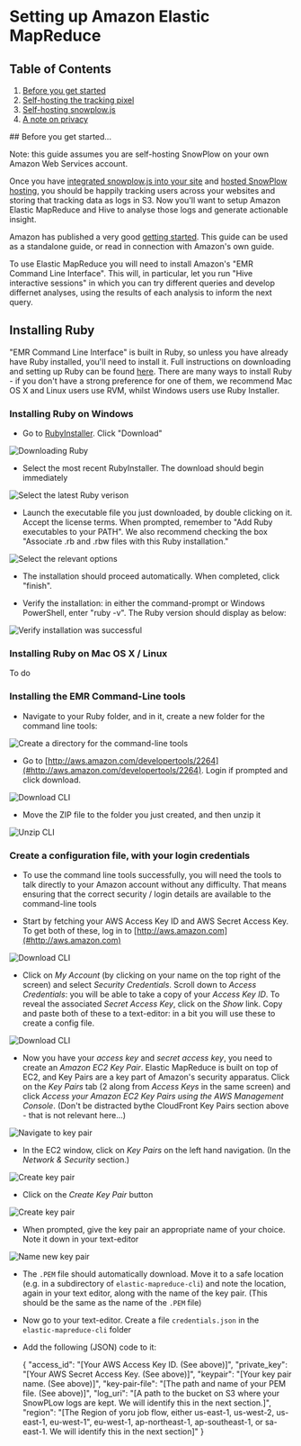 # Setting up Amazon Elastic MapReduce

## Table of Contents

1. [Before you get started](#intro)
2. [Self-hosting the tracking pixel](#pixelsh)
3. [Self-hosting snowplow.js](#jssh)
5. [A note on privacy](#privacy)

<a name="intro"/>
## Before you get started...

Note: this guide assumes you are self-hosting SnowPlow on your own Amazon Web Services account. 

Once you have [integrated snowplow.js into your site](#https://github.com/snowplow/snowplow/blob/master/docs/03_integrating_snowplowjs.md) and [hosted SnowPlow hosting](#https://github.com/snowplow/snowplow/blob/master/docs/04_selfhosting_snowplow.md), you should be happily tracking users across your websites and storing that tracking data as logs in S3. Now you'll want to setup Amazon Elastic MapReduce and Hive to analyse those logs and generate actionable insight.

Amazon has published a very good [getting started](#http://docs.amazonwebservices.com/ElasticMapReduce/latest/GettingStartedGuide/Welcome.html?r=7956). This guide can be used as a standalone guide, or read in connection with Amazon's own guide.

To use Elastic MapReduce you will need to install Amazon's "EMR Command Line Interface". This will, in particular, let you run "Hive interactive sessions" in which you can try different queries and develop differnet analyses, using the results of each analysis to inform the next query.

## Installing Ruby

"EMR Command Line Interface" is built in Ruby, so unless you have already have Ruby installed, you'll need to install it. Full instructions on downloading and setting up Ruby can be found [here](#http://www.ruby-lang.org/en/downloads/). There are many ways to install Ruby - if you don't have a strong preference for one of them, we recommend Mac OS X and Linux users use RVM, whilst Windows users use Ruby Installer.

### Installing Ruby on Windows

* Go to [RubyInstaller](#http://rubyinstall.org). Click "Download"

![Downloading Ruby](/snowplow/snowplow/raw/master/docs/images/emr-guide/ruby-1.PNG)

* Select the most recent RubyInstaller. The download should begin immediately

![Select the latest Ruby verison](/snowplow/snowplow/raw/master/docs/images/emr-guide/ruby-2.PNG)

* Launch the executable file you just downloaded, by double clicking on it. Accept the license terms. When prompted, remember to "Add Ruby executables to your PATH". We also recommend checking the box "Associate .rb and .rbw files with this Ruby installation."

![Select the relevant options](/snowplow/snowplow/raw/master/docs/images/emr-guide/ruby-5.PNG)

* The installation should proceed automatically. When completed, click "finish".

* Verify the installation: in either the command-prompt or Windows PowerShell, enter "ruby -v". The Ruby version should display as below:

![Verify installation was successful](/snowplow/snowplow/raw/master/docs/images/emr-guide/ruby-6.PNG)

### Installing Ruby on Mac OS X / Linux 

To do

### Installing the EMR Command-Line tools

* Navigate to your Ruby folder, and in it, create a new folder for the command line tools:

![Create a directory for the command-line tools](/snowplow/snowplow/raw/master/docs/images/emr-guide/install-cli-1.PNG)

* Go to [http://aws.amazon.com/developertools/2264](#http://aws.amazon.com/developertools/2264). Login if prompted and click download.

![Download CLI](/snowplow/snowplow/raw/master/docs/images/emr-guide/install-cli-2.PNG)

* Move the ZIP file to the folder you just created, and then unzip it

![Unzip CLI](/snowplow/snowplow/raw/master/docs/images/emr-guide/install-cli-3.PNG)

### Create a configuration file, with your login credentials

* To use the command line tools successfully, you will need the tools to talk directly to your Amazon account without any difficulty. That means ensuring that the correct security / login details are available to the command-line tools

* Start by fetching your AWS Access Key ID and AWS Secret Access Key. To get both of these, log in to [http://aws.amazon.com](#http://aws.amazon.com)

![Download CLI](/snowplow/snowplow/raw/master/docs/images/emr-guide/install-cli-4.PNG)

* Click on *My Account* (by clicking on your name on the top right of the screen) and select *Security Credentials*. Scroll down to *Access Credentials*: you will be able to take a copy of your *Access Key ID*. To reveal the associated *Secret Access Key*, click on the _Show_ link. Copy and paste both of these to a text-editor: in a bit you will use these to create a config file.

![Download CLI](/snowplow/snowplow/raw/master/docs/images/emr-guide/install-cli-5.png)

* Now you have your *access key* and *secret access key*, you need to create an *Amazon EC2 Key Pair*. Elastic MapReduce is built on top of EC2, and Key Pairs are a key part of Amazon's security apparatus. Click on the *Key Pairs* tab (2 along from *Access Keys* in the same screen) and click *Access your Amazon EC2 Key Pairs using the AWS Management Console*. (Don't be distracted bythe CloudFront Key Pairs section above - that is not relevant here...)

![Navigate to key pair](/snowplow/snowplow/raw/master/docs/images/emr-guide/install-cli-6.PNG)


* In the EC2 window, click on *Key Pairs* on the left hand navigation. (In the _Network & Security_ section.) 

![Create key pair](/snowplow/snowplow/raw/master/docs/images/emr-guide/install-cli-7.PNG)

* Click on the *Create Key Pair* button

![Create key pair](/snowplow/snowplow/raw/master/docs/images/emr-guide/install-cli-8.PNG)

* When prompted, give the key pair an appropriate name of your choice. Note it down in your text-editor

![Name new key pair](/snowplow/snowplow/raw/master/docs/images/emr-guide/install-cli-0.PNG)

* The `.PEM` file should automatically download. Move it to a safe location (e.g. in a subdirectory of `elastic-mapreduce-cli`) and note the location, again in your text editor, along with the name of the key pair. (This should be the same as the name of the `.PEM` file)

* Now go to your text-editor. Create a file `credentials.json` in the `elastic-mapreduce-cli` folder

* Add the following (JSON) code to it:
	
	{
		"access_id": "[Your AWS Access Key ID. (See above)]",
		"private_key": "[Your AWS Secret Access Key. (See above)]",
		"keypair": "[Your key pair name. (See above)]",
		"key-pair-file": "[The path and name of your PEM file. (See above)]",
		"log_uri": "[A path to the bucket on S3 where your SnowPLow logs are kept. We will identify this in the next section.]",
		"region": "[The Region of yoru job flow, either us-east-1, us-west-2, us-east-1, eu-west-1", eu-west-1, ap-northeast-1, ap-southeast-1, or sa-east-1. We will identify this in the next section]"
	}
	



